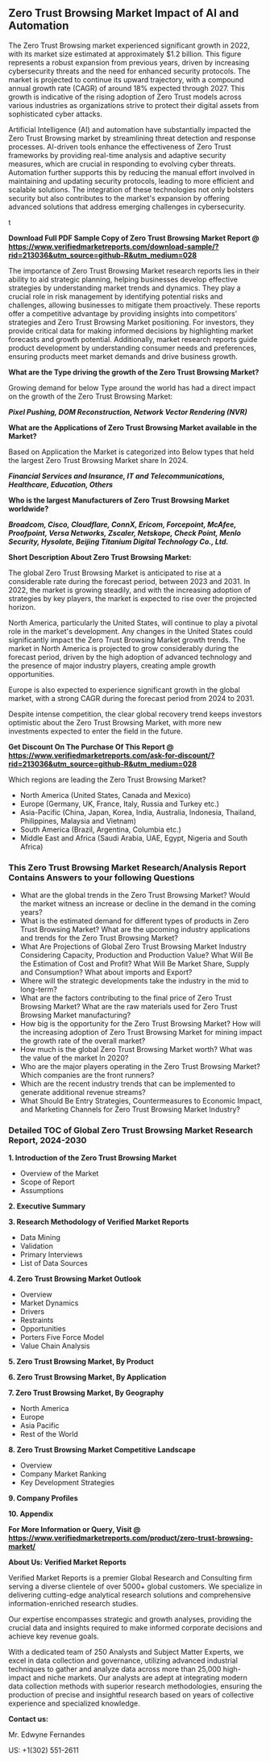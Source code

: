 <h2>Zero Trust Browsing Market Impact of AI and Automation</h2><p>The Zero Trust Browsing market experienced significant growth in 2022, with its market size estimated at approximately $1.2 billion. This figure represents a robust expansion from previous years, driven by increasing cybersecurity threats and the need for enhanced security protocols. The market is projected to continue its upward trajectory, with a compound annual growth rate (CAGR) of around 18% expected through 2027. This growth is indicative of the rising adoption of Zero Trust models across various industries as organizations strive to protect their digital assets from sophisticated cyber attacks.</p><p>Artificial Intelligence (AI) and automation have substantially impacted the Zero Trust Browsing market by streamlining threat detection and response processes. AI-driven tools enhance the effectiveness of Zero Trust frameworks by providing real-time analysis and adaptive security measures, which are crucial in responding to evolving cyber threats. Automation further supports this by reducing the manual effort involved in maintaining and updating security protocols, leading to more efficient and scalable solutions. The integration of these technologies not only bolsters security but also contributes to the market's expansion by offering advanced solutions that address emerging challenges in cybersecurity.</p>t</p><p id="" class=""><strong>Download Full PDF Sample Copy of Zero Trust Browsing Market Report @ <a href="https://www.verifiedmarketreports.com/download-sample/?rid=213036&utm_source=github-R&utm_medium=028" target="_blank">https://www.verifiedmarketreports.com/download-sample/?rid=213036&utm_source=github-R&utm_medium=028</a></strong></p><p>The importance of&nbsp;Zero Trust Browsing Market research reports lies in their ability to aid strategic planning, helping businesses develop effective strategies by understanding market trends and dynamics. They play a crucial role in risk management by identifying potential risks and challenges, allowing businesses to mitigate them proactively. These reports offer a competitive advantage by providing insights into competitors' strategies and Zero Trust Browsing Market positioning. For investors, they provide critical data for making informed decisions by highlighting market forecasts and growth potential. Additionally, market research reports guide product development by understanding consumer needs and preferences, ensuring products meet market demands and drive business growth.</p><p><strong>What are the&nbsp;Type driving the growth of the Zero Trust Browsing Market?</strong></p><p id="" class="">Growing demand for below Type around the world has had a direct impact on the growth of the Zero Trust Browsing Market:</p><em><strong>Pixel Pushing, DOM Reconstruction, Network Vector Rendering (NVR)</strong></em></p><strong>What are the&nbsp;Applications&nbsp;of Zero Trust Browsing Market available in the Market?</strong></p><p id="" class="">Based on Application the Market is categorized into Below types that held the largest Zero Trust Browsing Market share In 2024.</p><em><strong>Financial Services and Insurance, IT and Telecommunications, Healthcare, Education, Others</strong></em></p><strong>Who is the largest Manufacturers of Zero Trust Browsing Market worldwide?</strong></p><p><em><strong>Broadcom, Cisco, Cloudflare, ConnX, Ericom, Forcepoint, McAfee, Proofpoint, Versa Networks, Zscaler, Netskope, Check Point, Menlo Security, Hysolate, Beijing Titanium Digital Technology Co., Ltd.</strong></em></p><p id="" class=""><strong>Short Description About Zero Trust Browsing Market:</strong></p><p>The global Zero Trust Browsing Market is anticipated to rise at a considerable rate during the forecast period, between 2023 and 2031. In 2022, the market is growing steadily, and with the increasing adoption of strategies by key players, the market is expected to rise over the projected horizon.</p><p>North America, particularly the United States, will continue to play a pivotal role in the market's development. Any changes in the United States could significantly impact the Zero Trust Browsing Market growth trends. The market in North America is projected to grow considerably during the forecast period, driven by the high adoption of advanced technology and the presence of major industry players, creating ample growth opportunities.</p><p>Europe is also expected to experience significant growth in the global market, with a strong CAGR during the forecast period from 2024 to 2031.</p><p>Despite intense competition, the clear global recovery trend keeps investors optimistic about the Zero Trust Browsing Market, with more new investments expected to enter the field in the future.</p><p id="" class=""><strong>Get Discount On The Purchase Of This Report @ <a href="https://www.verifiedmarketreports.com/ask-for-discount/?rid=213036&utm_source=github-R&utm_medium=028" target="_blank">https://www.verifiedmarketreports.com/ask-for-discount/?rid=213036&utm_source=github-R&utm_medium=028</a></strong></p>Which regions are leading the Zero Trust Browsing Market?</p><ul><li>North America (United States, Canada and Mexico)</li><li>Europe (Germany, UK, France, Italy, Russia and Turkey etc.)</li><li>Asia-Pacific (China, Japan, Korea, India, Australia, Indonesia, Thailand, Philippines, Malaysia and Vietnam)</li><li>South America (Brazil, Argentina, Columbia etc.)</li><li>Middle East and Africa (Saudi Arabia, UAE, Egypt, Nigeria and South Africa)</li></ul><h3 id="" class="">This Zero Trust Browsing Market Research/Analysis Report Contains Answers to your following Questions</h3><ul><li>What are the global trends in the Zero Trust Browsing Market? Would the market witness an increase or decline in the demand in the coming years?</li><li>What is the estimated demand for different types of products in Zero Trust Browsing Market? What are the upcoming industry applications and trends for the Zero Trust Browsing Market?</li><li>What Are Projections of Global Zero Trust Browsing Market Industry Considering Capacity, Production and Production Value? What Will Be the Estimation of Cost and Profit? What Will Be Market Share, Supply and Consumption? What about imports and Export?</li><li>Where will the strategic developments take the industry in the mid to long-term?</li><li>What are the factors contributing to the final price of Zero Trust Browsing Market? What are the raw materials used for Zero Trust Browsing Market manufacturing?</li><li>How big is the opportunity for the Zero Trust Browsing Market? How will the increasing adoption of Zero Trust Browsing Market for mining impact the growth rate of the overall market?</li><li>How much is the global Zero Trust Browsing Market worth? What was the value of the market In 2020?</li><li>Who are the major players operating in the Zero Trust Browsing Market? Which companies are the front runners?</li><li>Which are the recent industry trends that can be implemented to generate additional revenue streams?</li><li>What Should Be Entry Strategies, Countermeasures to Economic Impact, and Marketing Channels for Zero Trust Browsing Market Industry?</li></ul><h3 id="" class="">Detailed TOC of Global Zero Trust Browsing Market Research Report, 2024-2030</h3><p id="" class=""><strong>1. Introduction of the Zero Trust Browsing Market</strong></p><ul><li>Overview of the Market</li><li>Scope of Report</li><li>Assumptions</li></ul><p id="" class=""><strong>2. Executive Summary</strong></p><p id="" class=""><strong>3. Research Methodology of Verified Market Reports</strong></p><ul><li>Data Mining</li><li>Validation</li><li>Primary Interviews</li><li>List of Data Sources</li></ul><p id="" class=""><strong>4. Zero Trust Browsing Market Outlook</strong></p><ul><li>Overview</li><li>Market Dynamics</li><li>Drivers</li><li>Restraints</li><li>Opportunities</li><li>Porters Five Force Model</li><li>Value Chain Analysis</li></ul><p id="" class=""><strong>5. Zero Trust Browsing Market, By Product</strong></p><p id="" class=""><strong>6. Zero Trust Browsing Market, By Application</strong></p><p id="" class=""><strong>7. Zero Trust Browsing Market, By Geography</strong></p><ul><li>North America</li><li>Europe</li><li>Asia Pacific</li><li>Rest of the World</li></ul><p id="" class=""><strong>8. Zero Trust Browsing Market Competitive Landscape</strong></p><ul><li>Overview</li><li>Company Market Ranking</li><li>Key Development Strategies</li></ul><p id="" class=""><strong>9. Company Profiles</strong></p><p id="" class=""><strong>10. Appendix</strong></p><p id="" class=""><strong>For More Information or Query, Visit @ <a href="https://www.verifiedmarketreports.com/product/zero-trust-browsing-market/" target="_blank">https://www.verifiedmarketreports.com/product/zero-trust-browsing-market/</a></strong></p><p id="" class=""><strong>About Us: Verified Market Reports</strong></p><p id="" class="">Verified Market Reports is a premier Global Research and Consulting firm serving a diverse clientele of over 5000+ global customers. We specialize in delivering cutting-edge analytical research solutions and comprehensive information-enriched research studies.</p><p id="" class="">Our expertise encompasses strategic and growth analyses, providing the crucial data and insights required to make informed corporate decisions and achieve key revenue goals.</p><p id="" class="">With a dedicated team of 250 Analysts and Subject Matter Experts, we excel in data collection and governance, utilizing advanced industrial techniques to gather and analyze data across more than 25,000 high-impact and niche markets. Our analysts are adept at integrating modern data collection methods with superior research methodologies, ensuring the production of precise and insightful research based on years of collective experience and specialized knowledge.</p><p id="" class=""><strong>Contact us:</strong></p><p id="" class="">Mr. Edwyne Fernandes</p><p id="" class="">US: +1(302) 551-2611</p>